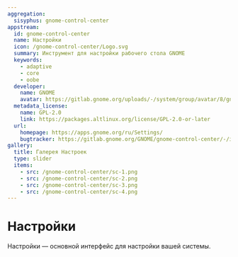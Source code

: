 ```yaml
---
aggregation:
  sisyphus: gnome-control-center
appstream:
  id: gnome-control-center
  name: Настройки
  icon: /gnome-control-center/Logo.svg
  summary: Инструмент для настройки рабочего стола GNOME
  keywords:
    - adaptive
    - core
    - oobe
  developer:
    name: GNOME
    avatar: https://gitlab.gnome.org/uploads/-/system/group/avatar/8/gnomelogo.png?width=48
  metadata_license:
    name: GPL-2.0
    link: https://packages.altlinux.org/license/GPL-2.0-or-later
  url:
    homepage: https://apps.gnome.org/ru/Settings/
    bugtracker: https://gitlab.gnome.org/GNOME/gnome-control-center/-/issues
gallery:
  title: Галерея Настроек
  type: slider
  items:
    - src: /gnome-control-center/sc-1.png
    - src: /gnome-control-center/sc-2.png
    - src: /gnome-control-center/sc-3.png
    - src: /gnome-control-center/sc-4.png
---
```


# Настройки

Настройки — основной интерфейс для настройки вашей системы.

<AGWGallery />

<!--@include: @apps/_parts/install/content-repo.md-->

